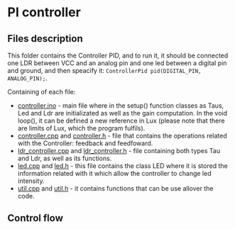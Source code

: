 # PI controller

## Files description
This folder contains the Controller PID, and to run it, it should be connected one LDR between VCC and an analog pin and one led between a digital pin and ground, and then speacify it: ```ControllerPid pid(DIGITAL_PIN, ANALOG_PIN);```.

Containing of each file:
  * [controller.ino](./controller.ino) - main file where in the setup() function classes as Taus, Led and Ldr are initializated as well as the gain computation. In the void loop(), it can be defined a new reference in Lux (please note that there are limits of Lux, which the program fulfils).
  * [controller.cpp](./controller.cpp) and [controller.h](./controller.h) - file that contains the operations related with the Controller: feedback and feedfoward.
  * [ldr_controller.cpp](./ldr_controller.cpp) and [ldr_controller.h](./ldr_controller.h) - file containing both types Tau and Ldr, as well as its functions.
  * [led.cpp](./led.cpp) and [led.h](./led.h) - this file contains the class LED where it is stored the information related with it which allow the controller to change led intensity.
  * [util.cpp](./util.cpp) and [util.h](./util.h) - it contains functions that can be use allover the code.
  
## Control flow
